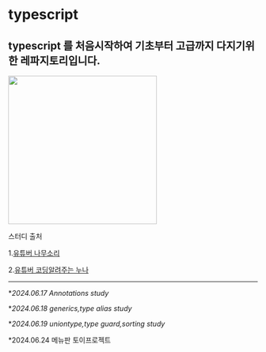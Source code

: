 # typescript
## typescript 를 처음시작하여 기초부터 고급까지 다지기위한 레파지토리입니다. 

<img src="https://github.com/dasom-jo/typescript/assets/159886707/b750e418-07a7-40af-9afd-79d26e1af0a1" width="300" height="300" />

스터디 출처

1.[유튜버 나무소리](https://www.youtube.com/watch?v=0UMmCbcZid0&list=PLOSNUO27qFbsI9bAIVitBcq-klZae5GMi,"유튜브강의")

2.[유튜버 코딩알려주는 누나](https://www.youtube.com/watch?v=V9XLst8UEtk&t=552s,"유튜브강의")

***
*_2024.06.17 Annotations study_

*_2024.06.18 generics,type alias study_

*_2024.06.19 uniontype,type guard,sorting study_

*2024.06.24 메뉴판 토이프로젝트
